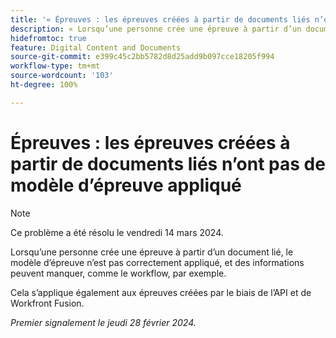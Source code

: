 ```yaml
---
title: '« Épreuves : les épreuves créées à partir de documents liés n’ont pas de modèle d’épreuve appliqué »'
description: « Lorsqu’une personne crée une épreuve à partir d’un document lié, le modèle d’épreuve n’est pas correctement appliqué, et des informations peuvent manquer, comme le workflow, par exemple. »
hidefromtoc: true
feature: Digital Content and Documents
source-git-commit: e399c45c2bb5782d8d25add9b097cce18205f994
workflow-type: tm+mt
source-wordcount: '103'
ht-degree: 100%

---
```



# Épreuves : les épreuves créées à partir de documents liés n’ont pas de modèle d’épreuve appliqué

<!--On WF, WFF, WFP TOCs-->

>[!NOTE]
>
>Ce problème a été résolu le vendredi 14 mars 2024.

Lorsqu’une personne crée une épreuve à partir d’un document lié, le modèle d’épreuve n’est pas correctement appliqué, et des informations peuvent manquer, comme le workflow, par exemple.

Cela s’applique également aux épreuves créées par le biais de l’API et de Workfront Fusion.

_Premier signalement le jeudi 28 février 2024._

